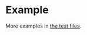# Example

More examples in [the test files](https://github.com/dermatodoc/healthone/tree/main/test/src).
